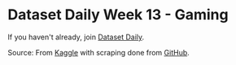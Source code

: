 # Dataset Daily Week 13 - Gaming

If you haven't already, join [Dataset Daily](https://www.datasetdaily.com).

Source: From [Kaggle](https://www.kaggle.com/gregorut/videogamesales) with scraping done from [GitHub](https://github.com/GregorUT/vgchartzScrape). 